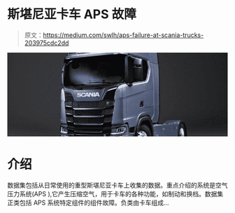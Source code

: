 # 斯堪尼亚卡车 APS 故障

> 原文：<https://medium.com/swlh/aps-failure-at-scania-trucks-203975cdc2dd>

![](img/dcc3858115e293cbc2b51f0fb1fb4925.png)

# 介绍

数据集包括从日常使用的重型斯堪尼亚卡车上收集的数据。重点介绍的系统是空气压力系统(APS ),它产生压缩空气，用于卡车的各种功能，如制动和换档。数据集正类包括 APS 系统特定组件的组件故障。负类由卡车组成…